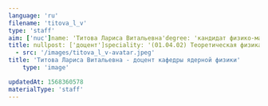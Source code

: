 ```yaml
---
language: 'ru'
filename: 'titova_l_v'
type: 'staff'
aim: ['nuc']name: 'Титова Лариса Витальевна'degree: 'кандидат физико-математических наук'
title: nullpost: ['доцент']speciality: '(01.04.02) Теоретическая физика'contacts: []avatar:
  - src: '/images/titova_l_v-avatar.jpeg'
title: 'Титова Лариса Витальевна - доцент кафедры ядерной физики'
    type: 'image'

updatedAt: 1568360578
materialType: 'staff'
---
```


